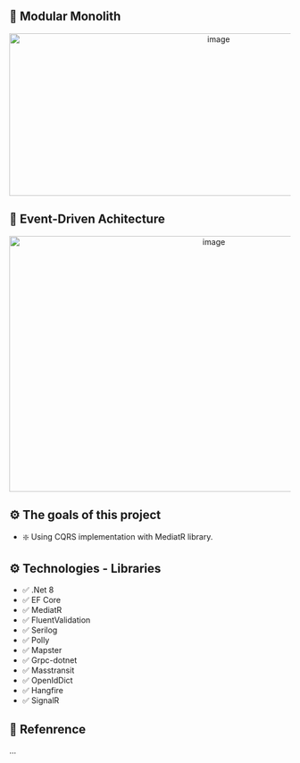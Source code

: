 ## 🧱 Modular Monolith
<div align="center"> 
  <img width="734" height="291" alt="image" src="https://github.com/user-attachments/assets/f3ffad49-6fe6-4e4a-b148-4e1e7d39e8fc" />
</div>

## 🚀 Event-Driven Achitecture
<div align="center">
  <img width="717" height="458" alt="image" src="https://github.com/user-attachments/assets/5e177781-0243-4e1a-8f20-055679bf6392" />
</div>

## ⚙️ The goals of this project
- ❇️ Using CQRS implementation with MediatR library.

## ⚙️ Technologies - Libraries
- ✅ .Net 8
- ✅ EF Core
- ✅ MediatR
- ✅ FluentValidation
- ✅ Serilog
- ✅ Polly
- ✅ Mapster
- ✅ Grpc-dotnet
- ✅ Masstransit
- ✅ OpenIdDict
- ✅ Hangfire
- ✅ SignalR

## 🔗 Refenrence
...
